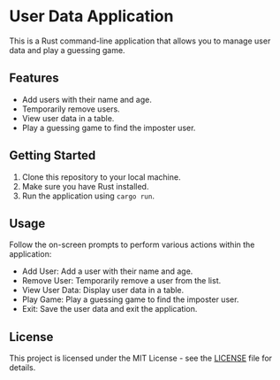 # User Data Application

This is a Rust command-line application that allows you to manage user data and play a guessing game.

## Features

- Add users with their name and age.
- Temporarily remove users.
- View user data in a table.
- Play a guessing game to find the imposter user.

## Getting Started

1. Clone this repository to your local machine.
2. Make sure you have Rust installed.
3. Run the application using `cargo run`.

## Usage

Follow the on-screen prompts to perform various actions within the application:

- Add User: Add a user with their name and age.
- Remove User: Temporarily remove a user from the list.
- View User Data: Display user data in a table.
- Play Game: Play a guessing game to find the imposter user.
- Exit: Save the user data and exit the application.

## License

This project is licensed under the MIT License - see the [LICENSE](LICENSE) file for details.
